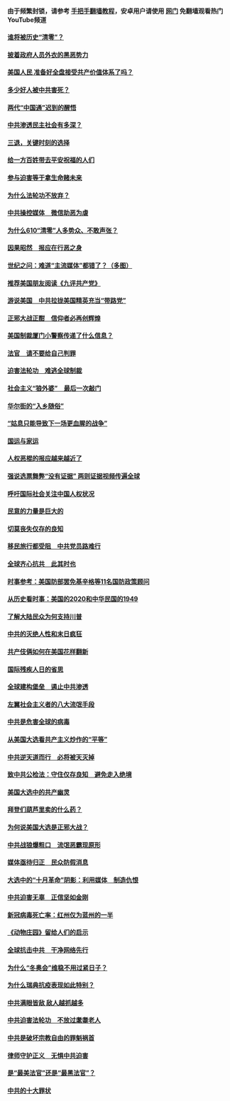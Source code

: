 #### 由于频繁封锁，请参考 [手把手翻墙教程](https://github.com/gfw-breaker/guides/wiki/)，安卓用户请使用 [网门](https://github.com/gfw-breaker/nogfw/blob/master/dl.md?t=01020000) 免翻墙观看热门YouTube频道 

#### [谁将被历史“清零”？](../pages/251/417485.md?t=01020000) 

#### [披着政府人员外衣的黑恶势力](../pages/251/417442.md?t=01020000) 

#### [美国人民 准备好全盘接受共产价值体系了吗？](../pages/251/417491.md?t=01020000) 

#### [多少好人被中共害死？](../pages/251/417144.md?t=01020000) 

#### [两代“中国通”迟到的醒悟](../pages/251/417064.md?t=01020000) 

#### [中共渗透民主社会有多深？](../pages/251/417063.md?t=01020000) 

#### [三退，关键时刻的选择](../pages/251/416969.md?t=01020000) 

#### [给一方百姓带去平安祝福的人们](../pages/251/416941.md?t=01020000) 

#### [参与迫害等于拿生命赌未来](../pages/251/416856.md?t=01020000) 

#### [为什么法轮功不放弃？](../pages/251/416864.md?t=01020000) 

#### [中共操控媒体　微信助恶为虐](../pages/251/416724.md?t=01020000) 

#### [为什么610“清零”人多势众、不敢声张？](../pages/251/416632.md?t=01020000) 

#### [因果昭然　报应在行恶之身](../pages/251/416582.md?t=01020000) 

#### [世纪之问：难道“主流媒体”都错了？（多图）](../pages/251/416571.md?t=01020000) 

#### [推荐美国朋友阅读《九评共产党》](../pages/251/416510.md?t=01020000) 

#### [游说美国　中共拉拢美国精英充当“带路党”](../pages/251/416529.md?t=01020000) 

#### [正邪大战正酣　信仰者必再创辉煌](../pages/251/416433.md?t=01020000) 

#### [美国制裁厦门小警察传递了什么信息？](../pages/251/416432.md?t=01020000) 

#### [法官　请不要给自己判罪](../pages/251/416379.md?t=01020000) 

#### [迫害法轮功　难逃全球制裁](../pages/251/416380.md?t=01020000) 

#### [社会主义“狼外婆”　最后一次敲门](../pages/251/416394.md?t=01020000) 

#### [华尔街的“入乡随俗”](../pages/251/416395.md?t=01020000) 

#### [“姑息只能导致下一场更血腥的战争”](../pages/251/416223.md?t=01020000) 

#### [国运与家运](../pages/251/416224.md?t=01020000) 

#### [人权恶棍的报应越来越近了](../pages/251/416276.md?t=01020000) 

#### [强说选票舞弊“没有证据” 两则证据视频传遍全球](../pages/251/416227.md?t=01020000) 

#### [呼吁国际社会关注中国人权状况](../pages/251/416135.md?t=01020000) 

#### [民意的力量是巨大的](../pages/251/416222.md?t=01020000) 

#### [切莫丧失仅存的良知](../pages/251/416134.md?t=01020000) 

#### [移民旅行都受阻　中共党员路难行](../pages/251/416033.md?t=01020000) 

#### [全球齐心抗共　此其时也](../pages/251/415989.md?t=01020000) 

#### [时事参考：美国防部罢免基辛格等11名国防政策顾问](../pages/251/415970.md?t=01020000) 

#### [从历史看时事：美国的2020和中华民国的1949](../pages/251/415949.md?t=01020000) 

#### [了解大陆民众为何支持川普](../pages/251/415950.md?t=01020000) 

#### [中共的灭绝人性和末日疯狂](../pages/251/415944.md?t=01020000) 

#### [共产伎俩如何在美国花样翻新](../pages/251/415908.md?t=01020000) 

#### [国际残疾人日的省思](../pages/251/415849.md?t=01020000) 

#### [全球建构堡垒　遏止中共渗透](../pages/251/415850.md?t=01020000) 

#### [左翼社会主义者的八大流氓手段](../pages/251/415802.md?t=01020000) 

#### [中共是危害全球的病毒](../pages/251/415569.md?t=01020000) 

#### [从美国大选看共产主义炒作的“平等”](../pages/251/415654.md?t=01020000) 

#### [中共逆天道而行　必将被天灭掉](../pages/251/415626.md?t=01020000) 

#### [致中共公检法：守住仅存良知　避免走入绝境](../pages/251/415627.md?t=01020000) 

#### [美国大选中的共产幽灵](../pages/251/415618.md?t=01020000) 

#### [拜登们葫芦里卖的什么药？](../pages/251/415531.md?t=01020000) 

#### [为何说美国大选是正邪大战？](../pages/251/415530.md?t=01020000) 

#### [中共战狼爆粗口　流氓恶霸现原形](../pages/251/415426.md?t=01020000) 

#### [媒体亟待归正　民众防假消息](../pages/251/415402.md?t=01020000) 

#### [大选中的“十月革命”阴影：利用媒体　制造仇恨](../pages/251/415334.md?t=01020000) 

#### [中共迫害无辜　正信坚如金刚](../pages/251/415307.md?t=01020000) 

#### [新冠病毒死亡率：红州仅为蓝州的一半](../pages/251/415164.md?t=01020000) 

#### [《动物庄园》留给人们的启示](../pages/251/415178.md?t=01020000) 

#### [全球抗击中共　干净网络先行](../pages/251/415096.md?t=01020000) 

#### [为什么“冬奥会”维稳不用过紧日子？](../pages/251/414949.md?t=01020000) 

#### [为什么瑞典抗疫表现如此特别？](../pages/251/414950.md?t=01020000) 

#### [中共满眼皆敌 敌人越抓越多](../pages/251/415053.md?t=01020000) 

#### [中共迫害法轮功　不放过耄耋老人](../pages/251/414994.md?t=01020000) 

#### [中共是破坏宗教自由的罪魁祸首](../pages/251/414901.md?t=01020000) 

#### [律师守护正义　无惧中共迫害](../pages/251/414900.md?t=01020000) 

#### [是“最美法官”还是“最黑法官”？](../pages/251/414885.md?t=01020000) 

#### [中共的十大罪状](../pages/251/414772.md?t=01020000) 

